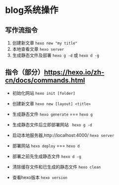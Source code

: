 # blog系统操作

## 写作流指令
1. 创建新文章 `hexo new "my title"`
2. 本地查看文章 `hexo server`
3. 生成静态文件及部署 `hexo g -d` 或 `hexo d -g`


## 指令（部分）https://hexo.io/zh-cn/docs/commands.html
- 初始化网站
`hexo init [folder]`

- 创建新文章
`hexo new [layout] <title>`

- 生成静态文件
`hexo generate` === `hexo g`

- 生成静态文件后立即部署网站
` hexo g -d`

- 启动本地服务器,http://localhost:4000/
`hexo server`

- 部署网站
`hexo deploy` === `hexo d`

- 部署之前先生成静态文件
`hexo d -g`

- 清除缓存文件和已生成的静态文件
`hexo clean`

- 查看hexo版本
`hexo version`